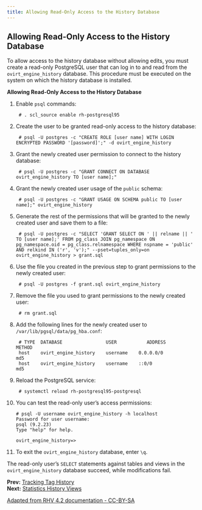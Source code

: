```yaml
---
title: Allowing Read-Only Access to the History Database
---
```


## Allowing Read-Only Access to the History Database

To allow access to the history database without allowing edits, you must create a read-only PostgreSQL user that can log in to and read from the `ovirt_engine_history` database. This procedure must be executed on the system on which the history database is installed.

**Allowing Read-Only Access to the History Database**

1. Enable `psql` commands:

        # . scl_source enable rh-postgresql95

2. Create the user to be granted read-only access to the history database:

        # psql -U postgres -c "CREATE ROLE [user name] WITH LOGIN ENCRYPTED PASSWORD '[password]';" -d ovirt_engine_history

3. Grant the newly created user permission to connect to the history database:

        # psql -U postgres -c "GRANT CONNECT ON DATABASE ovirt_engine_history TO [user name];"

4. Grant the newly created user usage of the `public` schema:

        # psql -U postgres -c "GRANT USAGE ON SCHEMA public TO [user name];" ovirt_engine_history

5. Generate the rest of the permissions that will be granted to the newly created user and save them to a file:

        # psql -U postgres -c "SELECT 'GRANT SELECT ON ' || relname || ' TO [user name];' FROM pg_class JOIN pg_namespace ON pg_namespace.oid = pg_class.relnamespace WHERE nspname = 'public' AND relkind IN ('r', 'v');" --pset=tuples_only=on  ovirt_engine_history > grant.sql

6. Use the file you created in the previous step to grant permissions to the newly created user:

        # psql -U postgres -f grant.sql ovirt_engine_history

7. Remove the file you used to grant permissions to the newly created user:

        # rm grant.sql

8. Add the following lines for the newly created user to `/var/lib/pgsql/data/pg_hba.conf`:

        # TYPE  DATABASE                USER           ADDRESS                 METHOD
        host    ovirt_engine_history    username    0.0.0.0/0               md5
        host    ovirt_engine_history    username    ::0/0                   md5

9. Reload the PostgreSQL service:

        # systemctl reload rh-postgresql95-postgresql

10. You can test the read-only user’s access permissions:

        # psql -U username ovirt_engine_history -h localhost
        Password for user username:
        psql (9.2.23)
        Type "help" for help.

        ovirt_engine_history=>

11. To exit the `ovirt_engine_history` database, enter `\q`.

The read-only user’s `SELECT` statements against tables and views in the `ovirt_engine_history` database succeed, while modifications fail.

**Prev:** [Tracking Tag History](Tracking_tag_history) <br>
**Next:** [Statistics History Views](Statistics_history_views)

[Adapted from RHV 4.2 documentation - CC-BY-SA](https://access.redhat.com/documentation/en-us/red_hat_virtualization/4.2/html/data_warehouse_guide/allowing_read_only_access_to_the_history_database)
